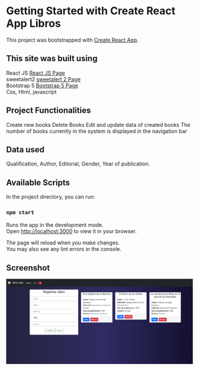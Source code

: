 # Getting Started with Create React App Libros

This project was bootstrapped with [Create React App](https://github.com/facebook/create-react-app). 

## This site was built using

React JS  [React JS Page](https://github.com/facebook/create-react-app) \
sweetalert2 [sweetalert 2 Page](https://sweetalert2.github.io/) \
Bootstrap 5 [Bootstrap 5 Page](https://getbootstrap.com/docs/5.0/getting-started/introduction/) \
Css, Html, javascript

## Project Functionalities
Create new books
Delete Books
Edit and update data of created books
The number of books currently in the system is displayed in the navigation bar

## Data used

Qualification, Author, Editorial, Gender, Year of publication.

## Available Scripts

In the project directory, you can run:

### `npm start`

Runs the app in the development mode.\
Open [http://localhost:3000](http://localhost:3000) to view it in your browser.

The page will reload when you make changes.\
You may also see any lint errors in the console.


## Screenshot
![Esta es una imagen](Screenshot_1.png)

